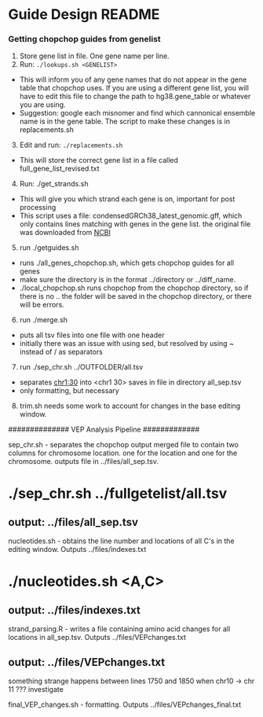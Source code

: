 # Guide Design README

### Getting chopchop guides from genelist ###

1. Store gene list in file. One gene name per line.
2. Run: ```./lookups.sh <GENELIST>```
- This will inform you of any gene names that do not appear in the gene table that chopchop uses. If you are using a different gene list, you will have to edit this file to change the path to hg38.gene_table or whatever you are using.
- Suggestion: google each misnomer and find which cannonical ensemble name is in the gene table. The script to make these changes is in replacements.sh
3. Edit and run: ```./replacements.sh```
- This will store the correct gene list in a file called full_gene_list_revised.txt
4. Run: ./get_strands.sh
- This will give you which strand each gene is on, important for post processing
- This script uses a file: condensedGRCh38_latest_genomic.gff, which only contains lines matching with genes in the gene list. the original file was downloaded from [NCBI](https://www.ncbi.nlm.nih.gov/genome/guide/human/)
5. run ./getguides.sh <OUTFOLDER>
- runs ./all_genes_chopchop.sh, which gets chopchop guides for all genes
- make sure the directory is in the format ../directory or ../diff_name.
- ./local_chopchop.sh runs chopchop from the chopchop directory, so if there is no .. the folder will be saved in the chopchop directory, or there will be errors.
6. run ./merge.sh
- puts all tsv files into one file with one header
- initially there was an issue with using sed, but resolved by using ~ instead of / as separators
7. run ./sep_chr.sh ../OUTFOLDER/all.tsv
- separates <chr1:30> into <chr1	30> saves in file in <files> directory all_sep.tsv
- only formatting, but necessary
8. trim.sh needs some work to account for changes in the base editing window.





############## VEP Analysis Pipeline #############

sep_chr.sh - separates the chopchop output merged file to contain two columns for chromosome location. one for the location and one for the chromosome. outputs file in ../files/all_sep.tsv. 
# ./sep_chr.sh ../fullgetelist/all.tsv
## output: ../files/all_sep.tsv

nucleotides.sh - obtains the line number and locations of all C's in the editing window. Outputs ../files/indexes.txt
# ./nucleotides.sh <A,C>
## output: ../files/indexes.txt

strand_parsing.R - writes a file containing amino acid changes for all locations in all_sep.tsv. Outputs ../files/VEPchanges.txt
## output: ../files/VEPchanges.txt

something strange happens between lines 1750 and 1850 when chr10 -> chr 11 ??? investigate

final_VEP_changes.sh - formatting. Outputs ../files/VEPchanges_final.txt

